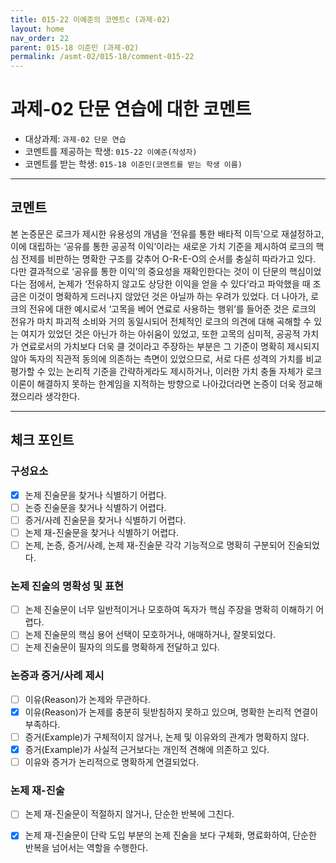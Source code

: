 ```yaml
---
title: 015-22 이예준의 코멘트c (과제-02) 
layout: home
nav_order: 22
parent: 015-18 이준민 (과제-02)
permalink: /asmt-02/015-18/comment-015-22
---
```


# 과제-02 단문 연습에 대한 코멘트

- 대상과제: `과제-02 단문 연습`
- 코멘트를 제공하는 학생: `015-22 이예준(작성자)` 
- 코멘트를 받는 학생: `015-18 이준민(코멘트를 받는 학생 이름)` 

---

## 코멘트

본 논증문은 로크가 제시한 유용성의 개념을 ‘전유를 통한 배타적 이득’으로 재설정하고, 이에 대립하는 ‘공유를 통한 공공적 이익’이라는 새로운 가치 기준을 제시하여 로크의 핵심 전제를 비판하는 명확한 구조를 갖추어 O-R-E-O의 순서를 충실히 따라가고 있다. 다만 결과적으로 ‘공유를 통한 이익’의 중요성을 재확인한다는 것이 이 단문의 핵심이었다는 점에서, 논제가 ‘전유하지 않고도 상당한 이익을 얻을 수 있다’라고 파악했을 때 조금은 이것이 명확하게 드러나지 않았던 것은 아닐까 하는 우려가 있었다. 더 나아가, 로크의 전유에 대한 예시로서 ‘고목을 베어 연료로 사용하는 행위’를 들어준 것은 로크의 전유가 마치 파괴적 소비와 거의 동일시되어 전체적인 로크의 의견에 대해 곡해할 수 있는 여지가 있었던 것은 아닌가 하는 아쉬움이 있었고, 또한 고목의 심미적, 공공적 가치가 연료로서의 가치보다 더욱 클 것이라고 주장하는 부분은 그 기준이 명확히 제시되지 않아 독자의 직관적 동의에 의존하는 측면이 있었으므로, 서로 다른 성격의 가치를 비교 평가할 수 있는 논리적 기준을 간략하게라도 제시하거나, 이러한 가치 충돌 자체가 로크 이론이 해결하지 못하는 한계임을 지적하는 방향으로 나아갔더라면 논증이 더욱 정교해졌으리라 생각한다.

---

## 체크 포인트

### **구성요소**
- [x] 논제 진술문을 찾거나 식별하기 어렵다.
- [ ] 논증 진술문을 찾거나 식별하기 어렵다.
- [ ] 증거/사례 진술문을 찾거나 식별하기 어렵다.
- [ ] 논제 재-진술문을 찾거나 식별하기 어렵다.
- [ ] 논제, 논증, 증거/사례, 논제 재-진술문 각각 기능적으로 명확히 구분되어 진술되었다.

### **논제 진술의 명확성 및 표현**  
- [ ] 논제 진술문이 너무 일반적이거나 모호하여 독자가 핵심 주장을 명확히 이해하기 어렵다.
- [ ] 논제 진술문의 핵심 용어 선택이 모호하거나, 애매하거나, 잘못되었다.
- [ ] 논제 진술문이 필자의 의도를 명확하게 전달하고 있다.  

### **논증과 증거/사례 제시**  
- [ ] 이유(Reason)가 논제와 무관하다.
- [x] 이유(Reason)가 논제를 충분히 뒷받침하지 못하고 있으며, 명확한 논리적 연결이 부족하다.  
- [ ] 증거(Example)가 구체적이지 않거나, 논제 및 이유와의 관계가 명확하지 않다. 
- [x] 증거(Example)가 사실적 근거보다는 개인적 견해에 의존하고 있다.  
- [ ] 이유와 증거가 논리적으로 명확하게 연결되었다.  

### **논제 재-진술**  
- [ ] 논제 재-진술문이 적절하지 않거나, 단순한 반복에 그친다.
- [x] 논제 재-진술문이 단락 도입 부분의 논제 진술을 보다 구체화, 명료화하여, 단순한 반복을 넘어서는 역할을 수행한다.

